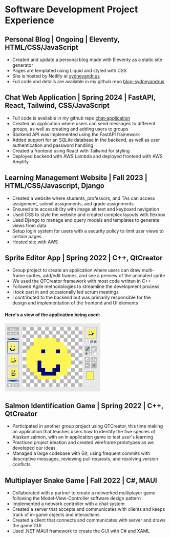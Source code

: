 # Software Development Project Experience

## Personal Blog | Ongoing | Eleventy, HTML/CSS/JavaScript
- Created and update a personal blog made with Eleventy as a static site generator
- Pages are templated using Liquid and styled with CSS
- Site is hosted by Netlify at [sydneyandr.us](https://sydneyandr.us/)
- Full code and details are available in my github repo [blog-sydneyandrus](https://github.com/sydneyandrus/blog-sydneyandrus)

## Chat Web Application | Spring 2024 | FastAPI, React, Tailwind, CSS/JavaScript
- Full code is available in my github repo [chat-application](https://github.com/sydneyandrus/chat-application)
- Created an application where users can send messages to different groups, as well as creating and adding users to groups
- Backend API was implemented using the FastAPI framework
- Added support for an SQLite database in the backend, as well as user authentication and password handling
- Created a frontend using React with Tailwind for styling
- Deployed backend with AWS Lambda and deployed frontend with AWS Amplify

## Learning Management Website | Fall 2023 | HTML/CSS/Javascript, Django
- Created a website where students, professors, and TAs can access assignment, submit assignments, and grade assignments
- Ensured site accessibility with image alt text and keyboard navigation
- Used CSS to style the website and created complex layouts with flexbox
- Used Django to manage and query models and templates to generate views from data
- Setup login system for users with a security policy to limit user views to certain pages
- Hosted site with AWS

## Sprite Editor App | Spring 2022 | C++, QtCreator
- Group project to create an application where users can draw multi-frame sprites, add/edit frames, and see a preview of the animated sprite
- We used the QTCreator framework with most code written in C++
- Followed Agile methodologies to streamline the development process
- I took part in and occasionally led scrum meetings
- I contributed to the backend but was primarily responsible for the design and implementation of the frontend and UI elements

#### Here's a view of the application being used:
![SpriteApp.gif](https://github.com/sydneyandrus/past-projects/blob/main/SpriteEditor.gif)

## Salmon Identification Game | Spring 2022 | C++, QtCreator
- Participated in another group project using QTCreator, this time making an application that teaches users how to identify the five species of Alaskan salmon, with an in application game to test user's learning
- Practiced project ideation and created wireframe prototypes as we developed our ideas
- Managed a large codebase with Git, using frequent commits with descriptive messages, reviewing pull requests, and resolving version conflicts

## Multiplayer Snake Game | Fall 2022 | C#, MAUI
- Collaborated with a partner to create a networked multiplayer game following the Model-View-Controller software design pattern
- Implemented a network controller with a chat system
- Created a server that accepts and communicates with clients and keeps track of in-game objects and interactions
- Created a client that connects and communicates with server and draws the game GUI
- Used .NET MAUI framework to create the GUI with C# and XAML

